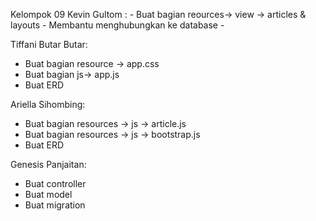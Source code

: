 Kelompok 09
Kevin Gultom : 
    - Buat bagian reources-> view -> articles & layouts
    - Membantu menghubungkan ke database
    -

Tiffani Butar Butar:
- Buat bagian resource -> app.css
- Buat bagian js-> app.js
- Buat ERD

Ariella Sihombing:
- Buat bagian resources -> js -> article.js
- Buat bagian resources -> js -> bootstrap.js
- Buat ERD

Genesis Panjaitan:
- Buat controller
- Buat model
- Buat migration